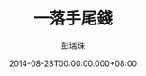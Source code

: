 ---
issue: 85
title: 一落手尾錢
author: 彭瑞珠
language: 四縣
date: 2014-08-28T00:00:00.000+08:00
topic: 懷想
difficulty: 2
wikidata: Q98095908
wikidata_link: https://www.wikidata.org/wiki/Q98095908
---